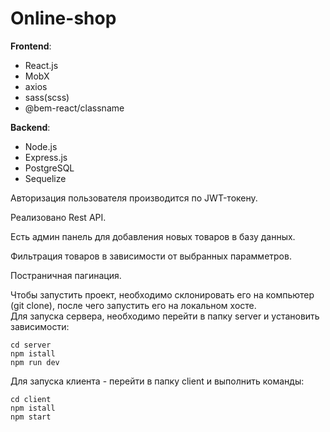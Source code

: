 # Online-shop
**Frontend**:
- React.js
- MobX
- axios
- sass(scss)
- @bem-react/classname


**Backend**:
- Node.js
- Express.js
- PostgreSQL
- Sequelize

Авторизация пользователя производится по JWT-токену.  

Реализовано Rest API.  

Есть админ панель для добавления новых товаров в базу данных. 

Фильтрация товаров в зависимости от выбранных парамметров.

Постраничная пагинация.

Чтобы запустить проект, необходимо склонировать его на компьютер (git clone), после чего запустить его на локальном хосте.  
Для запуска сервера, необходимо перейти в папку server и установить зависимости:
```
cd server
npm istall
npm run dev
```
Для запуска клиента - перейти в папку client и выполнить команды:
```
cd client
npm istall
npm start
```
